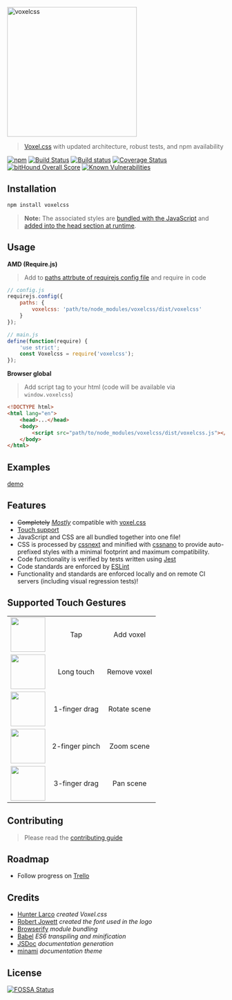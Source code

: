
<p align="left">
    <a href="https://github.com/jhwohlgemuth/voxelcss"><img width="300px" alt="voxelcss" src="https://raw.githubusercontent.com/jhwohlgemuth/voxelcss/master/media/voxelcss_with_letters.png"/></a>
</p>

> [Voxel.css](http://www.voxelcss.com/) with updated architecture, robust tests, and npm availability

[![npm](https://img.shields.io/npm/v/voxelcss.svg)](https://www.npmjs.com/package/voxelcss)
[![Build Status](https://travis-ci.org/jhwohlgemuth/voxelcss.svg?branch=master)](https://travis-ci.org/jhwohlgemuth/voxelcss)
[![Build status](https://ci.appveyor.com/api/projects/status/y9imj7j6x1ptva5o/branch/master?svg=true)](https://ci.appveyor.com/project/jhwohlgemuth/voxelcss/branch/master)
[![Coverage Status](https://coveralls.io/repos/github/jhwohlgemuth/voxelcss/badge.svg?branch=master)](https://coveralls.io/github/jhwohlgemuth/voxelcss?branch=master)
[![bitHound Overall Score](https://www.bithound.io/github/jhwohlgemuth/voxelcss/badges/score.svg)](https://www.bithound.io/github/jhwohlgemuth/voxelcss)
[![Known Vulnerabilities](https://snyk.io/test/github/jhwohlgemuth/voxelcss/badge.svg)](https://snyk.io/test/github/jhwohlgemuth/voxelcss)

Installation
------------

```bash
npm install voxelcss
```

> **Note:** The associated styles are [bundled with the JavaScript](https://github.com/jhwohlgemuth/voxelcss/blob/master/lib/index.js#L3) and [added into the head section at runtime](https://github.com/cheton/browserify-css#autoinject).

Usage
-----

**AMD (Require.js)**
> Add to [paths attrbute of requirejs config file](http://requirejs.org/docs/api.html#config-paths) and require in code

```js
// config.js
requirejs.config({
    paths: {
        voxelcss: 'path/to/node_modules/voxelcss/dist/voxelcss'
    }
});

// main.js
define(function(require) {
    'use strict';
    const Voxelcss = require('voxelcss');
});
```

**Browser global**
> Add script tag to your html (code will be available via `window.voxelcss`)

```html
<!DOCTYPE html>
<html lang="en">
    <head>...</head>
    <body>
        <script src="path/to/node_modules/voxelcss/dist/voxelcss.js"></script>
    </body>
</html>
```

Examples
--------
[demo](https://voxelcss.js.org/examples/demo)

Features
--------
- ~~Completely~~ [*Mostly*](https://github.com/jhwohlgemuth/voxelcss/pull/10) compatible with [voxel.css](https://github.com/HunterLarco/voxel.css)
- [Touch support](#supported-touch-gestures)
- JavaScript and CSS are all bundled together into one file!
- CSS is processed by [cssnext](http://cssnext.io/) and minified with [cssnano](http://cssnano.co/) to provide auto-prefixed styles with a minimal footprint and maximum compatibility.
- Code functionality is verified by tests written using [Jest](https://facebook.github.io/jest/)
- Code standards are enforced by [ESLint](http://eslint.org/)
- Functionality and standards are enforced locally and on remote CI servers (including visual regression tests)!

Supported Touch Gestures
------------------------
<table style="text-align:center;">
<tr>
    <td><img src="https://raw.githubusercontent.com/jhwohlgemuth/voxelcss/master/media/gestures/one_finger_tap.png" height=80></img></td>
    <td>Tap</td>
    <td>Add voxel</td>
</tr>
<tr>
    <td><img src="https://raw.githubusercontent.com/jhwohlgemuth/voxelcss/master/media/gestures/one_finger_hold.png" height=80></img></td>
    <td>Long touch</td>
    <td>Remove voxel</td>
</tr>
<tr>
    <td><img src="https://raw.githubusercontent.com/jhwohlgemuth/voxelcss/master/media/gestures/one_finger_drag.png" height=80></img></td>
    <td>1-finger drag</td>
    <td>Rotate scene</td>
</tr>
<tr>
    <td><img src="https://raw.githubusercontent.com/jhwohlgemuth/voxelcss/master/media/gestures/two_finger_scale.png" height=80></img></td>
    <td>2-finger pinch</td>
    <td>Zoom scene</td>
</tr>
<tr>
    <td><img src="https://raw.githubusercontent.com/jhwohlgemuth/voxelcss/master/media/gestures/three_finger_drag.png" height=80></img></td>
    <td>3-finger drag</td>
    <td>Pan scene</td>
</tr>
</table>

Contributing
------------
> Please read the [contributing guide](.github/CONTRIBUTING.md)

Roadmap
-------
- Follow progress on [Trello](https://trello.com/b/Q3sVE18k/voxelcss)

Credits
-------
- [Hunter Larco](http://hunterlarco.com/)  *created Voxel.css*
- [Robert Jowett](http://www.dafont.com/percy-pixel.font?fpp=100&l%5B%5D=10&l%5B%5D=1&text=voxelcss) *created the font used in the logo*
- [Browserify](http://browserify.org/) *module bundling*
- [Babel](https://babeljs.io/) *ES6 transpiling and minification*
- [JSDoc](http://usejsdoc.org/) *documentation generation*
- [minami](https://github.com/Nijikokun/minami) *documentation theme*

License
-------
[![FOSSA Status](https://app.fossa.io/api/projects/git%2Bhttps%3A%2F%2Fgithub.com%2Fjhwohlgemuth%2Fvoxelcss.svg?type=large)](https://app.fossa.io/projects/git%2Bhttps%3A%2F%2Fgithub.com%2Fjhwohlgemuth%2Fvoxelcss?ref=badge_large)
